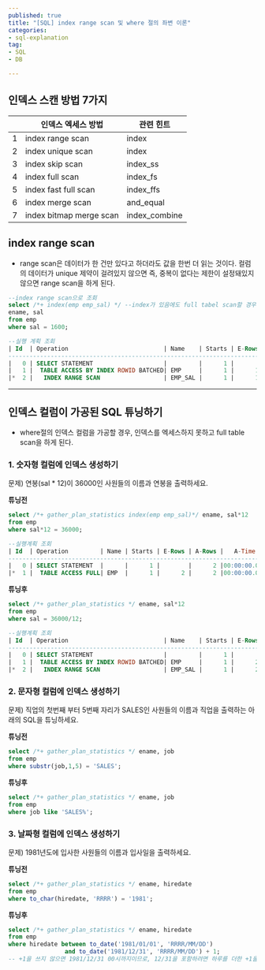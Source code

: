 ```yaml
---
published: true
title: "[SQL] index range scan 및 where 절의 좌변 이론"
categories:
- sql-explanation
tag:
- SQL
- DB

---  
```


## 인덱스 스캔 방법 7가지

|  | 인덱스 엑세스 방법              | 관련 힌트         |
| --- |-------------------------|---------------|
| 1 | index range scan        | index         |
| 2 | index unique scan       | index         |
| 3 | index skip scan         | index_ss      |
| 4 | index full scan         | index_fs      |
| 5 | index fast full  scan   | index_ffs     |
| 6 | index merge scan        | and_equal     |
| 7 | index bitmap merge scan | index_combine |

## index range scan
* range scan은 데이터가 한 건만 있다고 하더라도 값을 한번 더 읽는 것이다. 컬럼의 데이터가 unique 제약이 걸려있지 않으면 즉, 중복이 없다는 제한이 설정돼있지 않으면 range scan을 하게 된다.

```sql
--index range scan으로 조회
select /*+ index(emp emp_sal) */ --index가 있음에도 full tabel scan할 경우 힌트를 써준다. 
ename, sal 
from emp 
where sal = 1600;
```

```sql
--실행 계획 조회
| Id  | Operation                           | Name    | Starts | E-Rows | A-Rows |   A-Time   | Buffers |
---------------------------------------------------------------------------------------------------------
|   0 | SELECT STATEMENT                    |         |      1 |        |      1 |00:00:00.01 |       2 |
|   1 |  TABLE ACCESS BY INDEX ROWID BATCHED| EMP     |      1 |      1 |      1 |00:00:00.01 |       2 |
|*  2 |   INDEX RANGE SCAN                  | EMP_SAL |      1 |      1 |      1 |00:00:00.01 |       1 |
```


---

## 인덱스 컬럼이 가공된 SQL 튜닝하기
* where절의 인덱스 컬럼을 가공할 경우, 인덱스를 엑세스하지 못하고 full table scan을 하게 된다.

### **1. 숫자형 컬럼에 인덱스 생성하기**

문제) 연봉(sal * 12)이 36000인 사원들의 이름과 연봉을 출력하세요.

**튜닝전**

```sql
select /*+ gather_plan_statistics index(emp emp_sal)*/ ename, sal*12
from emp
where sal*12 = 36000;
```

```sql
--실행계획 조회
| Id  | Operation         | Name | Starts | E-Rows | A-Rows |   A-Time   | Buffers |
------------------------------------------------------------------------------------
|   0 | SELECT STATEMENT  |      |      1 |        |      2 |00:00:00.01 |       7 |
|*  1 |  TABLE ACCESS FULL| EMP  |      1 |      2 |      2 |00:00:00.01 |       7 |
```

**튜닝후**

```sql
select /*+ gather_plan_statistics */ ename, sal*12
from emp
where sal = 36000/12;
```

```sql
--실행계획 조회
| Id  | Operation                           | Name    | Starts | E-Rows | A-Rows |   A-Time   | Buffers |
---------------------------------------------------------------------------------------------------------
|   0 | SELECT STATEMENT                    |         |      1 |        |      2 |00:00:00.01 |       2 |
|   1 |  TABLE ACCESS BY INDEX ROWID BATCHED| EMP     |      1 |      2 |      2 |00:00:00.01 |       2 |
|*  2 |   INDEX RANGE SCAN                  | EMP_SAL |      1 |      2 |      2 |00:00:00.01 |       1 |
```

### 2. 문자형 컬럼에 인덱스 생성하기

문제) 직업의 첫번째 부터 5번째 자리가 SALES인 사원들의 이름과 직업을 출력하는 아래의 SQL을 튜닝하세요.

**튜닝전**

```sql
select /*+ gather_plan_statistics */ ename, job
from emp
where substr(job,1,5) = 'SALES';
```

**튜닝후**

```sql
select /*+ gather_plan_statistics */ ename, job
from emp
where job like 'SALES%';
```

### 3. 날짜형 컬럼에 인덱스 생성하기

문제) 1981년도에 입사한 사원들의 이름과 입사일을 출력하세요.

**튜닝전**

```sql
select /*+ gather_plan_statistics */ ename, hiredate
from emp
where to_char(hiredate, 'RRRR') = '1981';
```

**튜닝후**

```sql
select /*+ gather_plan_statistics */ ename, hiredate
from emp
where hiredate between to_date('1981/01/01', 'RRRR/MM/DD')
                and to_date('1981/12/31', 'RRRR/MM/DD') + 1;
-- +1을 쓰지 않으면 1981/12/31 00시까지이므로, 12/31을 포함하려면 하루를 더한 +1을 해주어야 한다.
```


